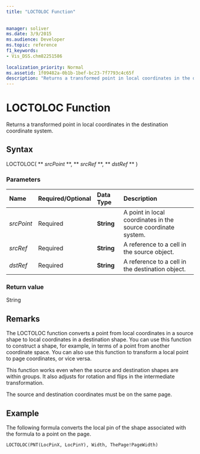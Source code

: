 ```yaml
---
title: "LOCTOLOC Function"
 
 
manager: soliver
ms.date: 3/9/2015
ms.audience: Developer
ms.topic: reference
f1_keywords:
- Vis_DSS.chm82251586
 
localization_priority: Normal
ms.assetid: 1f09482a-0b1b-1bef-bc23-7f7793c4c65f
description: "Returns a transformed point in local coordinates in the destination coordinate system."
---
```


# LOCTOLOC Function

Returns a transformed point in local coordinates in the destination coordinate system.
  
## Syntax

LOCTOLOC( ** *srcPoint* **, ** *srcRef* **, ** *dstRef* ** ) 
  
### Parameters

|**Name**|**Required/Optional**|**Data Type**|**Description**|
|:-----|:-----|:-----|:-----|
| _srcPoint_ <br/> |Required  <br/> |**String** <br/> | A point in local coordinates in the source coordinate system.  <br/> |
| _srcRef_ <br/> |Required  <br/> |**String** <br/> | A reference to a cell in the source object.  <br/> |
| _dstRef_ <br/> |Required  <br/> |**String** <br/> | A reference to a cell in the destination object.  <br/> |
   
### Return value

String
  
## Remarks

The LOCTOLOC function converts a point from local coordinates in a source shape to local coordinates in a destination shape. You can use this function to construct a shape, for example, in terms of a point from another coordinate space. You can also use this function to transform a local point to page coordinates, or vice versa.
  
This function works even when the source and destination shapes are within groups. It also adjusts for rotation and flips in the intermediate transformation.
  
The source and destination coordinates must be on the same page.
  
## Example

The following formula converts the local pin of the shape associated with the formula to a point on the page.
  
```vb
LOCTOLOC(PNT(LocPinX, LocPinY), Width, ThePage!PageWidth)
```


